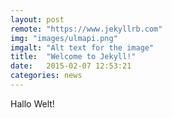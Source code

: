 ```yaml
---
layout: post
remote: "https://www.jekyllrb.com"
img: "images/ulmapi.png"
imgalt: "Alt text for the image"
title:  "Welcome to Jekyll!"
date:   2015-02-07 12:53:21
categories: news
---
```

Hallo Welt!
